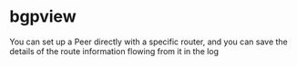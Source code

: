 # bgpview
You can set up a Peer directly with a specific router, and you can save the details of the route information flowing from it in the log
